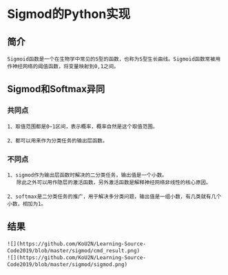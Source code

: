 # Sigmod的Python实现

## 简介
    Sigmoid函数是一个在生物学中常见的S型的函数，也称为S型生长曲线。Sigmoid函数常被用作神经网络的阈值函数，将变量映射到0,1之间。
## Sigmod和Softmax异同
### 共同点
    1、取值范围都是0~1区间，表示概率，概率自然是这个取值范围。
    
    2、都可以用来作为分类任务的输出层函数。

### 不同点

    1、sigmod作为输出层函数时解决的二分类任务，输出值是一个小数。
       除此之外可以用作隐层的激活函数，另外激活函数是解释神经网络非线性的核心原因。

    2、softmax是二分类任务的推广，用于解决多分类问题，输出值是一组小数，有几类就有几个小数，相加为1。

## 结果
    ![](https://github.com/KoU2N/Learning-Source-Code2019/blob/master/sigmod/cmd_result.png)
    ![](https://github.com/KoU2N/Learning-Source-Code2019/blob/master/sigmod/sigmod.png)